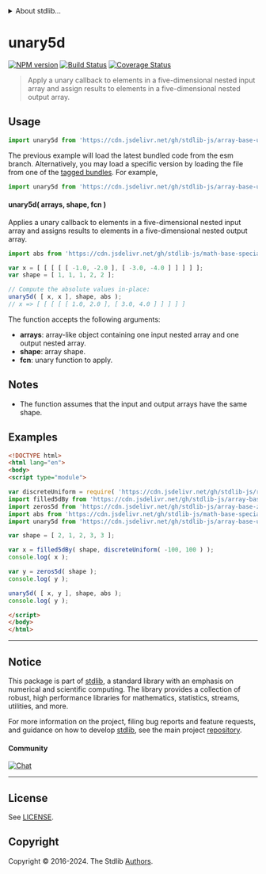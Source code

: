 <!--

@license Apache-2.0

Copyright (c) 2023 The Stdlib Authors.

Licensed under the Apache License, Version 2.0 (the "License");
you may not use this file except in compliance with the License.
You may obtain a copy of the License at

   http://www.apache.org/licenses/LICENSE-2.0

Unless required by applicable law or agreed to in writing, software
distributed under the License is distributed on an "AS IS" BASIS,
WITHOUT WARRANTIES OR CONDITIONS OF ANY KIND, either express or implied.
See the License for the specific language governing permissions and
limitations under the License.

-->


<details>
  <summary>
    About stdlib...
  </summary>
  <p>We believe in a future in which the web is a preferred environment for numerical computation. To help realize this future, we've built stdlib. stdlib is a standard library, with an emphasis on numerical and scientific computation, written in JavaScript (and C) for execution in browsers and in Node.js.</p>
  <p>The library is fully decomposable, being architected in such a way that you can swap out and mix and match APIs and functionality to cater to your exact preferences and use cases.</p>
  <p>When you use stdlib, you can be absolutely certain that you are using the most thorough, rigorous, well-written, studied, documented, tested, measured, and high-quality code out there.</p>
  <p>To join us in bringing numerical computing to the web, get started by checking us out on <a href="https://github.com/stdlib-js/stdlib">GitHub</a>, and please consider <a href="https://opencollective.com/stdlib">financially supporting stdlib</a>. We greatly appreciate your continued support!</p>
</details>

# unary5d

[![NPM version][npm-image]][npm-url] [![Build Status][test-image]][test-url] [![Coverage Status][coverage-image]][coverage-url] <!-- [![dependencies][dependencies-image]][dependencies-url] -->

> Apply a unary callback to elements in a five-dimensional nested input array and assign results to elements in a five-dimensional nested output array.

<section class="intro">

</section>

<!-- /.intro -->



<section class="usage">

## Usage

```javascript
import unary5d from 'https://cdn.jsdelivr.net/gh/stdlib-js/array-base-unary5d@esm/index.mjs';
```
The previous example will load the latest bundled code from the esm branch. Alternatively, you may load a specific version by loading the file from one of the [tagged bundles](https://github.com/stdlib-js/array-base-unary5d/tags). For example,

```javascript
import unary5d from 'https://cdn.jsdelivr.net/gh/stdlib-js/array-base-unary5d@v0.2.0-esm/index.mjs';
```

#### unary5d( arrays, shape, fcn )

Applies a unary callback to elements in a five-dimensional nested input array and assigns results to elements in a five-dimensional nested output array.

```javascript
import abs from 'https://cdn.jsdelivr.net/gh/stdlib-js/math-base-special-abs@esm/index.mjs';

var x = [ [ [ [ [ -1.0, -2.0 ], [ -3.0, -4.0 ] ] ] ] ];
var shape = [ 1, 1, 1, 2, 2 ];

// Compute the absolute values in-place:
unary5d( [ x, x ], shape, abs );
// x => [ [ [ [ [ 1.0, 2.0 ], [ 3.0, 4.0 ] ] ] ] ]
```

The function accepts the following arguments:

-   **arrays**: array-like object containing one input nested array and one output nested array.
-   **shape**: array shape.
-   **fcn**: unary function to apply.

</section>

<!-- /.usage -->

<section class="notes">

## Notes

-   The function assumes that the input and output arrays have the same shape.

</section>

<!-- /.notes -->

<section class="examples">

## Examples

<!-- eslint no-undef: "error" -->

```html
<!DOCTYPE html>
<html lang="en">
<body>
<script type="module">

var discreteUniform = require( 'https://cdn.jsdelivr.net/gh/stdlib-js/random-base-discrete-uniform' ).factory;
import filled5dBy from 'https://cdn.jsdelivr.net/gh/stdlib-js/array-base-filled5d-by@esm/index.mjs';
import zeros5d from 'https://cdn.jsdelivr.net/gh/stdlib-js/array-base-zeros5d@esm/index.mjs';
import abs from 'https://cdn.jsdelivr.net/gh/stdlib-js/math-base-special-abs@esm/index.mjs';
import unary5d from 'https://cdn.jsdelivr.net/gh/stdlib-js/array-base-unary5d@esm/index.mjs';

var shape = [ 2, 1, 2, 3, 3 ];

var x = filled5dBy( shape, discreteUniform( -100, 100 ) );
console.log( x );

var y = zeros5d( shape );
console.log( y );

unary5d( [ x, y ], shape, abs );
console.log( y );

</script>
</body>
</html>
```

</section>

<!-- /.examples -->

<!-- Section for related `stdlib` packages. Do not manually edit this section, as it is automatically populated. -->

<section class="related">

</section>

<!-- /.related -->

<!-- Section for all links. Make sure to keep an empty line after the `section` element and another before the `/section` close. -->


<section class="main-repo" >

* * *

## Notice

This package is part of [stdlib][stdlib], a standard library with an emphasis on numerical and scientific computing. The library provides a collection of robust, high performance libraries for mathematics, statistics, streams, utilities, and more.

For more information on the project, filing bug reports and feature requests, and guidance on how to develop [stdlib][stdlib], see the main project [repository][stdlib].

#### Community

[![Chat][chat-image]][chat-url]

---

## License

See [LICENSE][stdlib-license].


## Copyright

Copyright &copy; 2016-2024. The Stdlib [Authors][stdlib-authors].

</section>

<!-- /.stdlib -->

<!-- Section for all links. Make sure to keep an empty line after the `section` element and another before the `/section` close. -->

<section class="links">

[npm-image]: http://img.shields.io/npm/v/@stdlib/array-base-unary5d.svg
[npm-url]: https://npmjs.org/package/@stdlib/array-base-unary5d

[test-image]: https://github.com/stdlib-js/array-base-unary5d/actions/workflows/test.yml/badge.svg?branch=v0.2.0
[test-url]: https://github.com/stdlib-js/array-base-unary5d/actions/workflows/test.yml?query=branch:v0.2.0

[coverage-image]: https://img.shields.io/codecov/c/github/stdlib-js/array-base-unary5d/main.svg
[coverage-url]: https://codecov.io/github/stdlib-js/array-base-unary5d?branch=main

<!--

[dependencies-image]: https://img.shields.io/david/stdlib-js/array-base-unary5d.svg
[dependencies-url]: https://david-dm.org/stdlib-js/array-base-unary5d/main

-->

[chat-image]: https://img.shields.io/gitter/room/stdlib-js/stdlib.svg
[chat-url]: https://app.gitter.im/#/room/#stdlib-js_stdlib:gitter.im

[stdlib]: https://github.com/stdlib-js/stdlib

[stdlib-authors]: https://github.com/stdlib-js/stdlib/graphs/contributors

[umd]: https://github.com/umdjs/umd
[es-module]: https://developer.mozilla.org/en-US/docs/Web/JavaScript/Guide/Modules

[deno-url]: https://github.com/stdlib-js/array-base-unary5d/tree/deno
[deno-readme]: https://github.com/stdlib-js/array-base-unary5d/blob/deno/README.md
[umd-url]: https://github.com/stdlib-js/array-base-unary5d/tree/umd
[umd-readme]: https://github.com/stdlib-js/array-base-unary5d/blob/umd/README.md
[esm-url]: https://github.com/stdlib-js/array-base-unary5d/tree/esm
[esm-readme]: https://github.com/stdlib-js/array-base-unary5d/blob/esm/README.md
[branches-url]: https://github.com/stdlib-js/array-base-unary5d/blob/main/branches.md

[stdlib-license]: https://raw.githubusercontent.com/stdlib-js/array-base-unary5d/main/LICENSE

</section>

<!-- /.links -->
